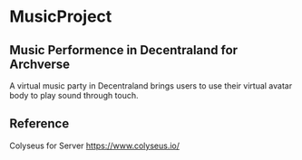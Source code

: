 # MusicProject
## Music Performence in Decentraland for Archverse
A virtual music party in Decentraland brings users to use their virtual avatar body to play sound through touch.
## Reference
Colyseus for Server https://www.colyseus.io/
